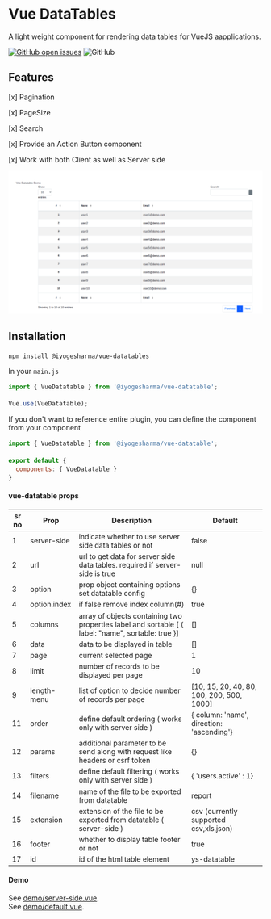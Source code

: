 # Vue DataTables

A light weight component for rendering data tables for VueJS aapplications.

[![GitHub open issues](https://img.shields.io/github/issues/iYogesharma/vue-datatables.svg)](https://github.com/iYogesharma/vue-datatables/issues)
![GitHub](https://img.shields.io/github/license/iYogesharma/vue-datatables.svg)


## Features

[x]  Pagination

[x]  PageSize

[x]  Search

[x]  Provide an Action Button component

[x]  Work with both Client as well as Server side


![vue-datatables](https://github.com/iYogesharma/vue-datatables/blob/master/demo.png)

## Installation
```
npm install @iyogesharma/vue-datatables
```
In your `main.js`

```js
import { VueDatatable } from '@iyogesharma/vue-datatable';

Vue.use(VueDatatable);
```

 If you don't want to reference entire plugin, you can define the component from your component
 
 ```js
import { VueDatatable } from '@iyogesharma/vue-datatable';
       
 export default {
   components: { VueDatatable }
 }
 ```
 
 #### vue-datatable props

| sr no  | Prop  | Description   | Default  |
|--------|-------|---------------|----------|
| 1 |  server-side  |  indicate whether to use server side data tables or not | false  |
| 2 | url  | url to get data for server side data tables. required if server-side is true | null  |
| 3 | option  | prop object containing options set datatable config   | {}  |
| 4 | option.index  | if false remove index column(#)  | true  |
| 5 | columns  | array of objects containing two properties label and sortable [ { label: "name", sortable: true }] | []  |
| 6 | data  | data to be displayed in table  | []  |
| 7 | page  | current selected page  | 1  |
| 8 | limit  | number of records to be displayed per page | 10  |
| 9 | length-menu  | list of option to decide number of records per page |   [10, 15, 20, 40, 80, 100, 200, 500, 1000] |
| 11 | order  | define default ordering ( works only with server side ) |  {  column: 'name', direction: 'ascending'}   |
| 12 | params  | additional parameter to be send along with request like headers or csrf token| {}   |
| 13 | filters  | define default filtering ( works only with server side )  | {  'users.active' : 1}  |
| 14 | filename  | name of the file to be exported from datatable  |  report  |
| 15 | extension  |  extension of the file to be exported from datatable ( server-side ) | csv (currently supported csv,xls,json)   |
| 16 | footer  | whether to display table footer or not | true  |
| 17 | id  | id of the html table element | ys-datatable  |

#### Demo
See [demo/server-side.vue](demo/server-side.vue). <br>
See [demo/default.vue](demo/default.vue).
